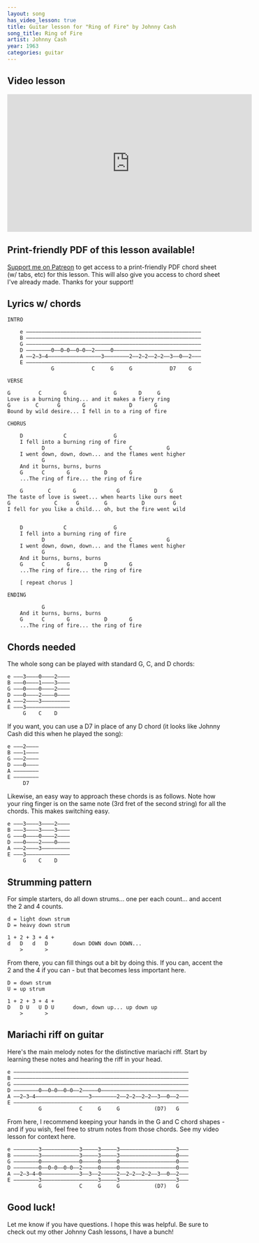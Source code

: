 ```yaml
---
layout: song
has_video_lesson: true
title: Guitar lesson for "Ring of Fire" by Johnny Cash
song_title: Ring of Fire
artist: Johnny Cash
year: 1963
categories: guitar
---
```


## Video lesson

<iframe width="560" height="315" src="https://www.youtube.com/embed/8jvriKFA7-I?showinfo=0" frameborder="0" allowfullscreen></iframe>

## Print-friendly PDF of this lesson available!

[Support me on Patreon](https://www.patreon.com/songnotes) to get access to a print-friendly PDF chord sheet (w/ tabs, etc) for this lesson. This will also give you access to chord sheet I've already made. Thanks for your support!

## Lyrics w/ chords

    INTRO

        e ––––––––––––––––––––––––––––––––––––––––––––––––––––––––
        B ––––––––––––––––––––––––––––––––––––––––––––––––––––––––
        G ––––––––––––––––––––––––––––––––––––––––––––––––––––––––
        D ––––––––0––0–0––0–0––2–––––0––––––––––––––––––––––––––––
        A ––2–3–4–––––––––––––––––3––––––––2––2–2––2–2––3––0––2–––
        E ––––––––––––––––––––––––––––––––––––––––––––––––––––––––
                  G            C     G     G            D7    G    

    VERSE

    G         C       G               G       D     G
    Love is a burning thing... and it makes a fiery ring
    G        C      G       G              D       G
    Bound by wild desire... I fell in to a ring of fire

    CHORUS

        D             C               G
        I fell into a burning ring of fire
               D                           C           G
        I went down, down, down... and the flames went higher
               G                    
        And it burns, burns, burns
        G      C       G           D       G       
        ...The ring of fire... the ring of fire

        G        C       G             G           D    G
    The taste of love is sweet... when hearts like ours meet
    G              C      G        G           D         G
    I fell for you like a child... oh, but the fire went wild


        D             C               G
        I fell into a burning ring of fire
               D                           C           G
        I went down, down, down... and the flames went higher
               G                    
        And it burns, burns, burns
        G      C       G           D       G       
        ...The ring of fire... the ring of fire

        [ repeat chorus ]

    ENDING

               G                    
        And it burns, burns, burns
        G      C       G           D       G       
        ...The ring of fire... the ring of fire

## Chords needed

The whole song can be played with standard G, C, and D chords:

    e –––3––––0––––2––––
    B –––0––––1––––3––––
    G –––0––––0––––2––––
    D –––0––––2––––0––––
    A –––2––––3–––––––––
    E –––3––––––––––––––
         G    C    D

If you want, you can use a D7 in place of any D chord (it looks like Johnny Cash did this when he played the song):

    e –––2––––
    B –––1––––
    G –––2––––
    D –––0––––
    A ––––––––
    E ––––––––
         D7

Likewise, an easy way to approach these chords is as follows. Note how your ring finger is on the same note (3rd fret of the second string) for all the chords. This makes switching easy.

    e –––3––––3––––2––––
    B –––3––––3––––3––––
    G –––0––––0––––2––––
    D –––0––––2––––0––––
    A –––2––––3–––––––––
    E –––3––––––––––––––
         G    C    D

## Strumming pattern

For simple starters, do all down strums... one per each count... and accent the 2 and 4 counts.

    d = light down strum
    D = heavy down strum

    1 + 2 + 3 + 4 +
    d   D   d   D        down DOWN down DOWN...
        >       >

From there, you can fill things out a bit by doing this. If you can, accent the 2 and the 4 if you can - but that becomes less important here.

    D = down strum
    U = up strum

    1 + 2 + 3 + 4 +
    D   D U   U D U      down, down up... up down up
        >       >


## Mariachi riff on guitar

Here's the main melody notes for the distinctive mariachi riff. Start by learning these notes and hearing the riff in your head.

    e ––––––––––––––––––––––––––––––––––––––––––––––––––––––––
    B ––––––––––––––––––––––––––––––––––––––––––––––––––––––––
    G ––––––––––––––––––––––––––––––––––––––––––––––––––––––––
    D ––––––––0––0–0––0–0––2–––––0––––––––––––––––––––––––––––
    A ––2–3–4–––––––––––––––––3––––––––2––2–2––2–2––3––0––2–––
    E ––––––––––––––––––––––––––––––––––––––––––––––––––––––––
              G            C     G     G           (D7)   G    

From here, I recommend keeping your hands in the G and C chord shapes - and if you wish, feel free to strum notes from those chords. See my video lesson for context here.

    e ––––––––3––––––––––––3–––––3–––––3––––––––––––––––––3–––
    B ––––––––3––––––––––––3–––––3–––––3––––––––––––––––––0–––
    G ––––––––0––––––––––––0–––––0–––––0––––––––––––––––––0–––
    D ––––––––0––0–0––0–0––2–––––0–––––0––––––––––––––––––0–––
    A ––2–3–4–0––––––––––––3––3––2–––––2––2–2––2–2––3––0––2–––
    E ––––––––3––––––––––––––––––3–––––3––––––––––––––––––3–––
              G            C     G     G           (D7)   G   

## Good luck!

Let me know if you have questions. I hope this was helpful. Be sure to check out my other Johnny Cash lessons, I have a bunch!
